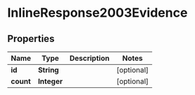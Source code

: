 
# InlineResponse2003Evidence

## Properties
Name | Type | Description | Notes
------------ | ------------- | ------------- | -------------
**id** | **String** |  |  [optional]
**count** | **Integer** |  |  [optional]



